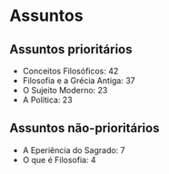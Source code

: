 # Assuntos 
## Assuntos prioritários
- Conceitos Filosóficos: 42
- Filosofia e a Grécia Antiga: 37
- O Sujeito Moderno: 23
- A Política: 23

## Assuntos não-prioritários
- A Eperiência do Sagrado: 7
- O que é Filosofia: 4
